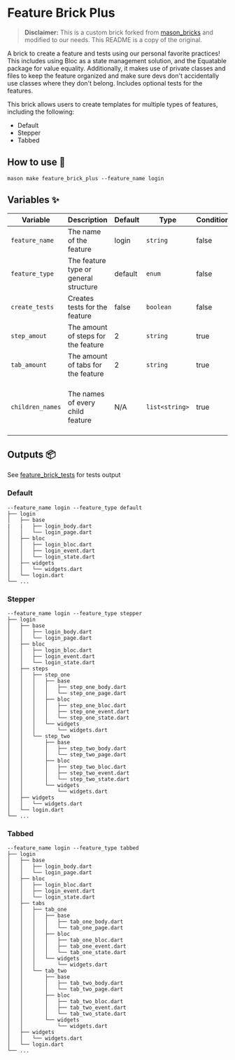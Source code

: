 # Feature Brick Plus

> **Disclaimer:** This is a custom brick forked from [mason_bricks](https://github.com/LukeMoody01/mason_bricks/tree/master) and modified to our needs. This README is a copy of the original.

A brick to create a feature and tests using our personal favorite practices! This includes using Bloc as a state management solution, and the Equatable package for value equality. Additionally, it makes use of private classes and files to keep the feature organized and make sure devs don't accidentally use classes where they don't belong. Includes optional tests for the features.

This brick allows users to create templates for multiple types of features, including the following:

- Default
- Stepper
- Tabbed

## How to use 🚀

```
mason make feature_brick_plus --feature_name login
```

## Variables ✨

| Variable         | Description                           | Default | Type           | Conditional | When                                |
| ---------------- | ------------------------------------- | ------- | -------------- | ----------- | ----------------------------------- |
| `feature_name`   | The name of the feature               | login   | `string`       | false       | N/A                                 |
| `feature_type`   | The feature type or general structure | default | `enum`         | false       | N/A                                 |
| `create_tests`   | Creates tests for the feature         | false   | `boolean`      | false       | N/A                                 |
| `step_amout`     | The amount of steps for the feature   | 2       | `string`       | true        | Feature is stepper                  |
| `tab_amount`     | The amount of tabs for the feature    | 2       | `string`       | true        | Feature is tabbed                   |
| `children_names` | The names of every child feature      | N/A     | `list<string>` | true        | Feature is either stepper or tabbed |

## Outputs 📦

See [feature_brick_tests](https://github.com/LukeMoody01/mason_bricks/tree/master/bricks/feature_brick_tests) for tests output

### Default

```
--feature_name login --feature_type default
├── login
│   ├── base
|   |   ├── login_body.dart
│   │   └── login_page.dart
│   ├── bloc
│   │   ├── login_bloc.dart
│   │   ├── login_event.dart
│   │   └── login_state.dart
│   ├── widgets
│   │   └── widgets.dart
│   └── login.dart
└── ...
```

### Stepper

```
--feature_name login --feature_type stepper
├── login
│   ├── base
│   │   ├── login_body.dart
│   │   └── login_page.dart
│   ├── bloc
│   │   ├── login_bloc.dart
│   │   ├── login_event.dart
│   │   └── login_state.dart
│   ├── steps
│   │   ├── step_one
│   │   │   ├── base
│   │   │   │   ├── step_one_body.dart
│   │   │   │   └── step_one_page.dart
│   │   │   ├── bloc
│   │   │   │   ├── step_one_bloc.dart
│   │   │   │   ├── step_one_event.dart
│   │   │   │   └── step_one_state.dart
│   │   │   └── widgets
│   │   │       └── widgets.dart
│   │   └── step_two
│   │       ├── base
│   │       │   ├── step_two_body.dart
│   │       │   └── step_two_page.dart
│   │       ├── bloc
│   │       │   ├── step_two_bloc.dart
│   │       │   ├── step_two_event.dart
│   │       │   └── step_two_state.dart
│   │       └── widgets
│   │           └── widgets.dart
│   ├── widgets
│   │   └── widgets.dart
│   └── login.dart
└── ...
```

### Tabbed

```
--feature_name login --feature_type tabbed
├── login
│   ├── base
│   │   ├── login_body.dart
│   │   └── login_page.dart
│   ├── bloc
│   │   ├── login_bloc.dart
│   │   ├── login_event.dart
│   │   └── login_state.dart
│   ├── tabs
│   │   ├── tab_one
│   │   │   ├── base
│   │   │   │   ├── tab_one_body.dart
│   │   │   │   └── tab_one_page.dart
│   │   │   ├── bloc
│   │   │   │   ├── tab_one_bloc.dart
│   │   │   │   ├── tab_one_event.dart
│   │   │   │   └── tab_one_state.dart
│   │   │   └── widgets
│   │   │       └── widgets.dart
│   │   └── tab_two
│   │       ├── base
│   │       │   ├── tab_two_body.dart
│   │       │   └── tab_two_page.dart
│   │       ├── bloc
│   │       │   ├── tab_two_bloc.dart
│   │       │   ├── tab_two_event.dart
│   │       │   └── tab_two_state.dart
│   │       └── widgets
│   │           └── widgets.dart
│   ├── widgets
│   │   └── widgets.dart
│   └── login.dart
└── ...
```
